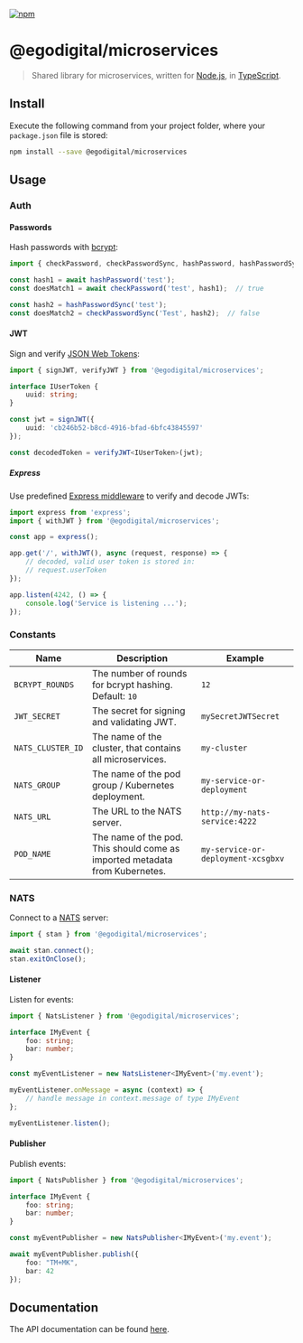 [![npm](https://img.shields.io/npm/v/@egodigital/microservices.svg)](https://www.npmjs.com/package/@egodigital/microservices)

# @egodigital/microservices

> Shared library for microservices, written for [Node.js](https://nodejs.org/en/blog/release/v12.0.0/), in [TypeScript](https://www.typescriptlang.org/).

## Install

Execute the following command from your project folder, where your `package.json` file is stored:

```bash
npm install --save @egodigital/microservices
```

## Usage

### Auth

#### Passwords

Hash passwords with [bcrypt](https://en.wikipedia.org/wiki/Bcrypt):

```typescript
import { checkPassword, checkPasswordSync, hashPassword, hashPasswordSync } from '@egodigital/microservices';

const hash1 = await hashPassword('test');
const doesMatch1 = await checkPassword('test', hash1);  // true

const hash2 = hashPasswordSync('test');
const doesMatch2 = checkPasswordSync('Test', hash2);  // false
```

#### JWT

Sign and verify [JSON Web Tokens](https://en.wikipedia.org/wiki/JSON_Web_Token):

```typescript
import { signJWT, verifyJWT } from '@egodigital/microservices';

interface IUserToken {
    uuid: string;
}

const jwt = signJWT({
    uuid: 'cb246b52-b8cd-4916-bfad-6bfc43845597'
});

const decodedToken = verifyJWT<IUserToken>(jwt);
```

##### Express

Use predefined [Express middleware](https://expressjs.com/en/guide/using-middleware.html) to verify and decode JWTs:

```typescript
import express from 'express';
import { withJWT } from '@egodigital/microservices';

const app = express();

app.get('/', withJWT(), async (request, response) => {
    // decoded, valid user token is stored in:
    // request.userToken
});

app.listen(4242, () => {
    console.log('Service is listening ...');
});
```

### Constants

| Name              | Description                                                                 | Example                            |
|-------------------|-----------------------------------------------------------------------------|------------------------------------|
| `BCRYPT_ROUNDS`   | The number of rounds for bcrypt hashing. Default: `10`                      | `12`                               |
| `JWT_SECRET`      | The secret for signing and validating JWT.                                  | `mySecretJWTSecret`                |
| `NATS_CLUSTER_ID` | The name of the cluster, that contains all microservices.                   | `my-cluster`                       |
| `NATS_GROUP`      | The name of the pod group / Kubernetes deployment.                          | `my-service-or-deployment`         |
| `NATS_URL`        | The URL to the NATS server.                                                 | `http://my-nats-service:4222`      |
| `POD_NAME`        | The name of the pod. This should come as imported metadata from Kubernetes. | `my-service-or-deployment-xcsgbxv` |

### NATS

Connect to a [NATS](https://en.wikipedia.org/wiki/NATS_Messaging) server:

```typescript
import { stan } from '@egodigital/microservices';

await stan.connect();
stan.exitOnClose();
```

#### Listener

Listen for events:

```typescript
import { NatsListener } from '@egodigital/microservices';

interface IMyEvent {
    foo: string;
    bar: number;
}

const myEventListener = new NatsListener<IMyEvent>('my.event');

myEventListener.onMessage = async (context) => {
    // handle message in context.message of type IMyEvent
};

myEventListener.listen();
```

#### Publisher

Publish events:

```typescript
import { NatsPublisher } from '@egodigital/microservices';

interface IMyEvent {
    foo: string;
    bar: number;
}

const myEventPublisher = new NatsPublisher<IMyEvent>('my.event');

await myEventPublisher.publish({
    foo: "TM+MK",
    bar: 42
});
```

## Documentation

The API documentation can be found [here](https://egodigital.github.io/node-microservices/).